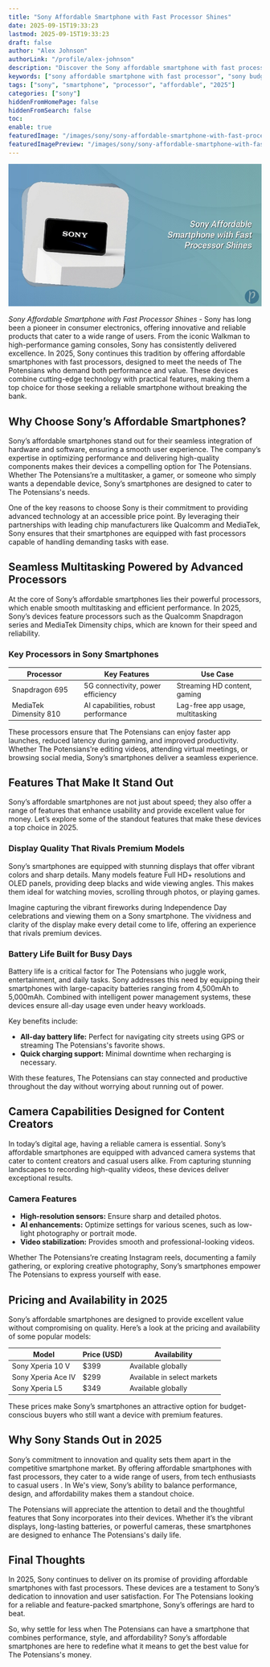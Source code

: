 ```yaml
---
title: "Sony Affordable Smartphone with Fast Processor Shines"
date: 2025-09-15T19:33:23
lastmod: 2025-09-15T19:33:23
draft: false
author: "Alex Johnson"
authorLink: "/profile/alex-johnson"
description: "Discover the Sony affordable smartphone with fast processor, offering top performance, sleek design, and great value. Perfect for multitasking on a budget!"
keywords: ["sony affordable smartphone with fast processor", "sony budget smartphone 2025", "best sony smartphone for performance"]
tags: ["sony", "smartphone", "processor", "affordable", "2025"]
categories: ["sony"]
hiddenFromHomePage: false
hiddenFromSearch: false
toc:
enable: true
featuredImage: "/images/sony/sony-affordable-smartphone-with-fast-processor-shines.jpg"
featuredImagePreview: "/images/sony/sony-affordable-smartphone-with-fast-processor-shines.jpg"
---
```


![Sony Affordable Smartphone with Fast Processor Shines](/images/sony/sony-affordable-smartphone-with-fast-processor-shines.jpg)



*Sony Affordable Smartphone with Fast Processor Shines* - Sony has long been a pioneer in consumer electronics, offering innovative and reliable products that cater to a wide range of users. From the iconic Walkman to high-performance gaming consoles, Sony has consistently delivered excellence. In 2025, Sony continues this tradition by offering affordable smartphones with fast processors, designed to meet the needs of The Potensians who demand both performance and value. These devices combine cutting-edge technology with practical features, making them a top choice for those seeking a reliable smartphone without breaking the bank.

## Why Choose Sony’s Affordable Smartphones?

Sony’s affordable smartphones stand out for their seamless integration of hardware and software, ensuring a smooth user experience. The company’s expertise in optimizing performance and delivering high-quality components makes their devices a compelling option for The Potensians. Whether The Potensians’re a multitasker, a gamer, or someone who simply wants a dependable device, Sony’s smartphones are designed to cater to The Potensians's needs.

One of the key reasons to choose Sony is their commitment to providing advanced technology at an accessible price point. By leveraging their partnerships with leading chip manufacturers like Qualcomm and MediaTek, Sony ensures that their smartphones are equipped with fast processors capable of handling demanding tasks with ease.

## Seamless Multitasking Powered by Advanced Processors

At the core of Sony’s affordable smartphones lies their powerful processors, which enable smooth multitasking and efficient performance. In 2025, Sony’s devices feature processors such as the Qualcomm Snapdragon series and MediaTek Dimensity chips, which are known for their speed and reliability.

### Key Processors in Sony Smartphones

<div class="table-responsive">
<table class="html-table">
<thead>
<tr>
<th>Processor</th>
<th>Key Features</th>
<th>Use Case</th>
</tr>
</thead>
<tbody>
<tr>
<td>Snapdragon 695</td>
<td>5G connectivity, power efficiency</td>
<td>Streaming HD content, gaming</td>
</tr>
<tr>
<td>MediaTek Dimensity 810</td>
<td>AI capabilities, robust performance</td>
<td>Lag-free app usage, multitasking</td>
</tr>
</tbody>
</table>
</div>

These processors ensure that The Potensians can enjoy faster app launches, reduced latency during gaming, and improved productivity. Whether The Potensians’re editing videos, attending virtual meetings, or browsing social media, Sony’s smartphones deliver a seamless experience.

## Features That Make It Stand Out

Sony’s affordable smartphones are not just about speed; they also offer a range of features that enhance usability and provide excellent value for money. Let’s explore some of the standout features that make these devices a top choice in 2025.

### Display Quality That Rivals Premium Models

Sony’s smartphones are equipped with stunning displays that offer vibrant colors and sharp details. Many models feature Full HD+ resolutions and OLED panels, providing deep blacks and wide viewing angles. This makes them ideal for watching movies, scrolling through photos, or playing games.

Imagine capturing the vibrant fireworks during Independence Day celebrations and viewing them on a Sony smartphone. The vividness and clarity of the display make every detail come to life, offering an experience that rivals premium devices.

### Battery Life Built for Busy Days

Battery life is a critical factor for The Potensians who juggle work, entertainment, and daily tasks. Sony addresses this need by equipping their smartphones with large-capacity batteries ranging from 4,500mAh to 5,000mAh.  Combined with intelligent power management systems, these devices ensure all-day usage even under heavy workloads.

Key benefits include:

- **All-day battery life:** Perfect for navigating city streets using GPS or streaming The Potensians's favorite shows.
- **Quick charging support:** Minimal downtime when recharging is necessary.

With these features, The Potensians can stay connected and productive throughout the day without worrying about running out of power.

## Camera Capabilities Designed for Content Creators

In today’s digital age, having a reliable camera is essential. Sony’s affordable smartphones are equipped with advanced camera systems that cater to content creators and casual users alike. From capturing stunning landscapes to recording high-quality videos, these devices deliver exceptional results.

### Camera Features

- **High-resolution sensors:** Ensure sharp and detailed photos.
- **AI enhancements:** Optimize settings for various scenes, such as low-light photography or portrait mode.
- **Video stabilization:** Provides smooth and professional-looking videos.

Whether The Potensians’re creating Instagram reels, documenting a family gathering, or exploring creative photography, Sony’s smartphones empower The Potensians to express yourself with ease.

## Pricing and Availability in 2025

Sony’s affordable smartphones are designed to provide excellent value without compromising on quality. Here’s a look at the pricing and availability of some popular models:

<div class="table-responsive">
<table class="html-table">
<thead>
<tr>
<th>Model</th>
<th>Price (USD)</th>
<th>Availability</th>
</tr>
</thead>
<tbody>
<tr>
<td>Sony Xperia 10 V</td>
<td>$399</td>
<td>Available globally</td>
</tr>
<tr>
<td>Sony Xperia Ace IV</td>
<td>$299</td>
<td>Available in select markets</td>
</tr>
<tr>
<td>Sony Xperia L5</td>
<td>$349</td>
<td>Available globally</td>
</tr>
</tbody>
</table>
</div>

These prices make Sony’s smartphones an attractive option for budget-conscious buyers who still want a device with premium features.

## Why Sony Stands Out in 2025

Sony’s commitment to innovation and quality sets them apart in the competitive smartphone market. By offering affordable smartphones with fast processors, they cater to a wide range of users, from tech enthusiasts to casual users . In We's view, Sony’s ability to balance performance, design, and affordability makes them a standout choice. 

The Potensians will appreciate the attention to detail and the thoughtful features that Sony incorporates into their devices. Whether it’s the vibrant displays, long-lasting batteries, or powerful cameras, these smartphones are designed to enhance The Potensians's daily life.

## Final Thoughts

In 2025, Sony continues to deliver on its promise of providing affordable smartphones with fast processors. These devices are a testament to Sony’s dedication to innovation and user satisfaction. For The Potensians looking for a reliable and feature-packed smartphone, Sony’s offerings are hard to beat.

So, why settle for less when The Potensians can have a smartphone that combines performance, style, and affordability? Sony’s affordable smartphones are here to redefine what it means to get the best value for The Potensians's money.
